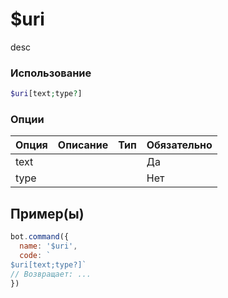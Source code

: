 # $uri
desc
### Использование
```php
$uri[text;type?]
```

### Опции

| Опция | Описание | Тип | Обязательно |
|--------|-------------|------|----------|
| text |  |  | Да | 
| type |  |  | Нет | 
## Пример(ы)

```javascript
bot.command({
  name: '$uri',
  code: `
$uri[text;type?]`
// Возвращает: ...
})
```